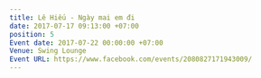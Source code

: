 ```yaml
---
title: Lê Hiếu - Ngày mai em đi
date: 2017-07-17 09:13:00 +07:00
position: 5
Event date: 2017-07-22 00:00:00 +07:00
Venue: Swing Lounge
Event URL: https://www.facebook.com/events/2080827171943009/
---
```


